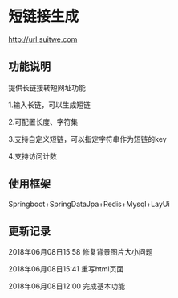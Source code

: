 # 短链接生成 
http://url.suitwe.com
## 功能说明
提供长链接转短网址功能

1.输入长链，可以生成短链

2.可配置长度、字符集

3.支持自定义短链，可以指定字符串作为短链的key

4.支持访问计数

## 使用框架
Springboot+SpringDataJpa+Redis+Mysql+LayUi

## 更新记录
2018年06月08日15:58 修复背景图片大小问题

2018年06月08日15:41 重写html页面

2018年06月08日12:00 完成基本功能
